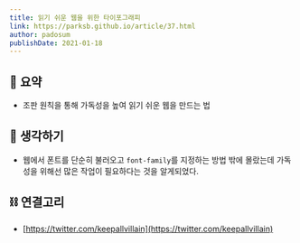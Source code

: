 ```yaml
---
title: 읽기 쉬운 웹을 위한 타이포그래피
link: https://parksb.github.io/article/37.html
author: padosum
publishDate: 2021-01-18
---
```

## 📝 요약 
- 조판 원칙을 통해 가독성을 높여 읽기 쉬운 웹을 만드는 법 

## 🤔 생각하기 
- 웹에서 폰트를 단순히 불러오고 `font-family`를 지정하는 방법 밖에 몰랐는데 가독성을 위해선 많은 작업이 필요하다는 것을 알게되었다.  

## ⛓ 연결고리
- [https://twitter.com/keepallvillain](https://twitter.com/keepallvillain)